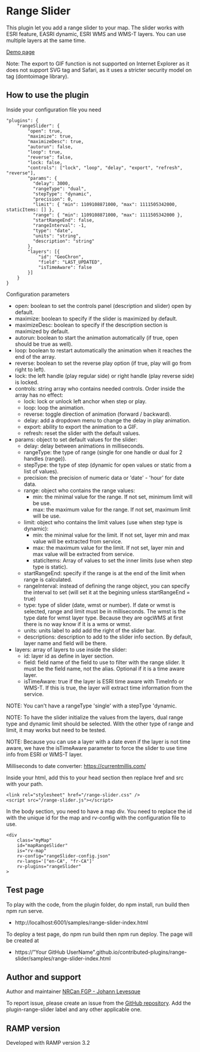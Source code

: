 # Range Slider
This plugin let you add a range slider to your map. The slider works with ESRI feature, EASRI dynamic, ESRI WMS and WMS-T layers. You can use multiple layers at the same time.

[Demo page](https://jolevesq.github.io/contributed-plugins/range-slider/samples/range-slider-index.html)

Note: The export to GIF function is not supported on Internet Explorer as it does not support SVG <foreignObject> tag and Safari, as it uses a stricter security model on <foreignObject> tag (domtoimage library).

## How to use the plugin
Inside your configuration file you need
```
"plugins": {
    "rangeSlider": {
        "open": true,
        "maximize": true,
        "maximizeDesc": true,
        "autorun": false,
        "loop": true,
        "reverse": false,
        "lock: false,
        "controls": ["lock", "loop", "delay", "export", "refresh", "reverse"],
        "params": {
          "delay": 3000,
          "rangeType": "dual",
          "stepType": "dynamic",
          "precision": 0,
          "limit": { "min": 1109108871000, "max": 1111505342000, staticItems: [] },
          "range": { "min": 1109108871000, "max": 1111505342000 },
          "startRangeEnd": false,
          "rangeInterval": -1,
          "type": "date",
          "units": "string",
          "description": "string"
        },
        "layers": [{
            "id": "GeoChron",
            "field": "LAST_UPDATED",
            "isTimeAware": false
        }]
    }
}
```

Configuration parameters
- open: boolean to set the controls panel (description and slider) open by default.
- maximize: boolean to specify if the slider is maximized by default.
- maximizeDesc: boolean to specify if the description section is maximized by default.
- autorun: boolean to start the animation automatically (if true, open should be true as well).
- loop: boolean to restart automatically the animation when it reaches the end of the array.
- reverse: boolean to set the reverse play option (if true, play will go from right to left).
- lock: the left handle (play regular side) or right handle (play reverse side) is locked.
- controls: string array who contains needed controls. Order inside the array has no effect:
    - lock: lock or unlock left anchor when step or play.
    - loop: loop the animation.
    - reverse: toggle direction of animation (forward / backward).
    - delay: add a dropdown menu to change the delay in play animation.
    - export: ability to export the animation to a GIF.
    - refresh: reset the slider with the default values.
- params: object to set default values for the slider:
    - delay: delay between animations in milliseconds.
    - rangeType: the type of range (single for one handle or dual for 2 handles (range)).
    - stepType: the type of step (dynamic for open values or static from a list of values).
    - precision: the precision of numeric data or 'date' - 'hour' for date data.
    - range: object who contains the range values:
        - min: the minimal value for the range. If not set, minimum limit will be use.
        - max: the maximum value for the range. If not set, maximum limit will be use.
    - limit: object who contains the limit values (use when step type is dynamic):
        - min: the minimal value for the limit. If not set, layer min and max value will be extracted from service.
        - max: the maximum value for the limit. If not set, layer min and max value will be extracted from service.
        - staticItems: Array of values to set the inner limits (use when step type is static).
    - startRangeEnd: specify if the range is at the end of the limit when range is calculated.
    - rangeInterval: instead of defining the range object, you can specify the interval to set (will set it at the begining unless startRangeEnd = true)
    - type: type of slider (date, wmst or number). If date or wmst is selected, range and limit must be in milliseconds. The wmst is the type date for wmst layer type. Because they are ogcWMS at first there is no way know if it is a wms or wmst.
    - units: units label to add add the right of the slider bar.
    - descriptions: description to add to the slider info section. By default, layer name and field will be there.
- layers: array of layers to use inside the slider:
    - id: layer id as define in layer section.
    - field: field name of the field to use to filter with the range slider. It must be the field name, not the alias. Optional if it is a time aware layer.
    - isTimeAware: true if the layer is ESRI time aware with TimeInfo or WMS-T. If this is true, the layer will extract time information from the service.

NOTE: You can't have a rangeType 'single' with a stepType 'dynamic.

NOTE: To have the slider initialize the values from the layers, dual range type and dynamic limit should be selected. With the other type of range and limit, it may works but need to be tested.

NOTE: Because you can use a layer with a date even if the layer is not time aware, we have the isTimeAware parameter to force the slider to use time info from ESRI or WMS-T layer.

Milliseconds to date converter: https://currentmillis.com/

Inside your html, add this to your head section then replace href and src with your path.
```
<link rel="stylesheet" href="/range-slider.css" />
<script src="/range-slider.js"></script>
```
In the body section, you need to have a map div. You need to replace the id with the unique id for the map and rv-config with the configuration file to use.
```
<div
    class="myMap"
    id="mapRangeSlider"
    is="rv-map"
    rv-config="rangeSlider-config.json"
    rv-langs='["en-CA", "fr-CA"]'
    rv-plugins="rangeSlider"
>
```

## Test page
To play with the code, from the plugin folder, do npm install, run build then npm run serve.
- http://localhost:6001/samples/range-slider-index.html

To deploy a test page, do npm run build then npm run deploy. The page will be created at
- https://"Your GitHub UserName".github.io/contributed-plugins/range-slider/samples/range-slider-index.html

## Author and support
Author and maintainer [NRCan FGP - Johann Levesque](https://github.com/jolevesq)

To report issue, please create an issue from the [GitHub repository](https://github.com/fgpv-vpgf/contributed-plugins/issues). Add the plugin-range-slider label and any other applicable one.

## RAMP version
Developed with RAMP version 3.2